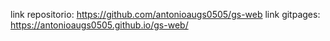 link repositorio: https://github.com/antonioaugs0505/gs-web
link gitpages: https://antonioaugs0505.github.io/gs-web/
